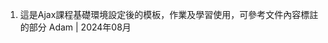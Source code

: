 1. 這是Ajax課程基礎環境設定後的模板，作業及學習使用，可參考文件內容標註的部分
                                               Adam | 2024年08月 
